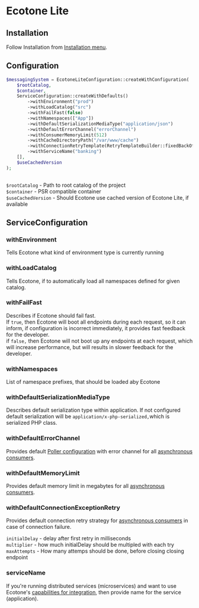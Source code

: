 # Ecotone Lite

## Installation

Follow Installation from [Installation menu](../install-php-service-bus.md#install-lite-no-framework).

## Configuration

```php
$messagingSystem = EcotoneLiteConfiguration::createWithConfiguration(
    $rootCatalog,
    $container,
    ServiceConfiguration::createWithDefaults()
        ->withEnvironment("prod")
        ->withLoadCatalog("src")
        ->withFailFast(false)
        ->withNamespaces(["App"])
        ->withDefaultSerializationMediaType("application/json")                
        ->withDefaultErrorChannel("errorChannel")
        ->withConsumerMemoryLimit(512)
        ->withCacheDirectoryPath("/var/www/cache")
        ->withConnectionRetryTemplate(RetryTemplateBuilder::fixedBackOff(100))
        ->withServiceName("banking")
    [],
    $useCachedVersion
);
    
```

`$rootCatalog` - Path to root catalog of the project  
`$container` - PSR compatible container   
`$useCachedVersion` - Should Ecotone use cached version of Ecotone Lite, if available

## ServiceConfiguration

### withEnvironment

Tells Ecotone what kind of environment type is currently running

### withLoadCatalog

Tells Ecotone, if to automatically load all namespaces defined for given catalog.

### withFailFast

Describes if Ecotone should fail fast.   
If `true`, then Ecotone will boot all endpoints during each request, so it can inform, if configuration is incorrect immediately, it provides fast feedback for the developer.  
if `false,` then Ecotone will not boot up any endpoints at each request, which will increase performance, but will results in slower feedback for the developer.

### withNamespaces

List of namespace prefixes, that should be loaded aby Ecotone 

### withDefaultSerializationMediaType

Describes default serialization type within application. If not configured default serialization will be `application/x-php-serialized,`which is serialized PHP class.

### withDefaultErrorChannel

Provides default [Poller configuration](../modelling/scheduling.md#polling-metadata) with error channel for all [asynchronous consumers](../messaging/messaging-concepts/consumer.md#polling-consumer).

### withDefaultMemoryLimit

Provides default memory limit in megabytes for all [asynchronous consumers](../messaging/messaging-concepts/consumer.md#polling-consumer).

### withDefaultConnectionExceptionRetry

Provides default connection retry strategy for [asynchronous consumers](../messaging/messaging-concepts/consumer.md#polling-consumer) in case of connection failure. 

`initialDelay` - delay after first retry in milliseconds  
`multiplier` - how much initialDelay should be multipled with each try  
`maxAttempts` - How many attemps should be done, before closing closing endpoint

### serviceName

If you're running distributed services \(microservices\) and want to use Ecotone's [capabilities for integration](../modelling/microservices-php.md), then provide name for the service \(application\). 

